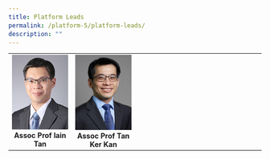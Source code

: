 ```yaml
---
title: Platform Leads
permalink: /platform-5/platform-leads/
description: ""
---
```

<table>
	<tbody>
		<tr>
			<td width="25%">
				<img style="width:200px" src="/images/Leaders/assoc-prof-tan-bee-huat.png">
				<div align="center"><b>Assoc Prof Iain Tan</b></div>
			</td>
			<td width="25%">
				<img style="width:200px" src="/images/Leaders/tan-ker-kan.png">
				<div align="center"><b>Assoc Prof Tan Ker Kan</b></div>
			</td>
			<td>
			</td>
		</tr>
	</tbody>
</table>